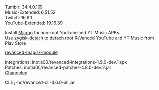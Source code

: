 Tumblr: 34.4.0.109  
Music-Extended: 6.51.52  
Twitch: 16.9.1  
YouTube-Extended: 19.16.39  

Install [Microg](https://github.com/ReVanced/GmsCore/releases) for non-root YouTube and YT Music APKs  
Use [zygisk-detach](https://github.com/j-hc/zygisk-detach) to detach root ReVanced YouTube and YT Music from Play Store  

[revanced-magisk-module](https://github.com/j-hc/revanced-magisk-module)
  
Integrations: inotia00/revanced-integrations-1.9.0-dev.1.apk  
Patches: inotia00/revanced-patches-4.8.0-dev.2.jar  
[Changelog](https://github.com/inotia00/revanced-patches/releases/tag/v4.8.0-dev.2)

CLI: j-hc/revanced-cli-4.6.0-all.jar    
